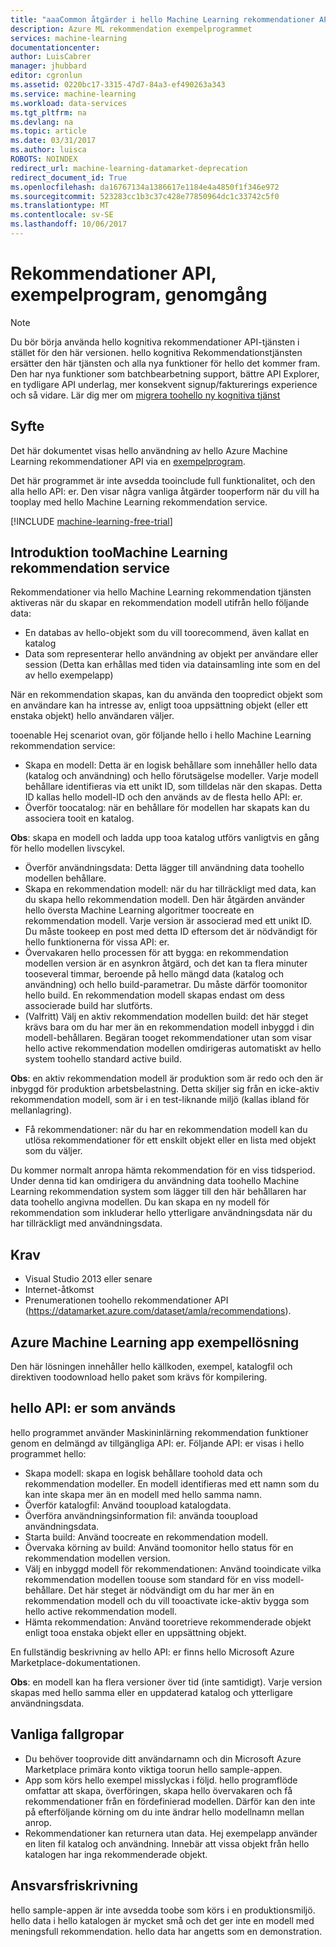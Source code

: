 ```yaml
---
title: "aaaCommon åtgärder i hello Machine Learning rekommendationer API | Microsoft Docs"
description: Azure ML rekommendation exempelprogrammet
services: machine-learning
documentationcenter: 
author: LuisCabrer
manager: jhubbard
editor: cgronlun
ms.assetid: 0220bc17-3315-47d7-84a3-ef490263a343
ms.service: machine-learning
ms.workload: data-services
ms.tgt_pltfrm: na
ms.devlang: na
ms.topic: article
ms.date: 03/31/2017
ms.author: luisca
ROBOTS: NOINDEX
redirect_url: machine-learning-datamarket-deprecation
redirect_document_id: True
ms.openlocfilehash: da16767134a1386617e1184e4a4850f1f346e972
ms.sourcegitcommit: 523283cc1b3c37c428e77850964dc1c33742c5f0
ms.translationtype: MT
ms.contentlocale: sv-SE
ms.lasthandoff: 10/06/2017
---
```

# <a name="recommendations-api-sample-application-walkthrough"></a>Rekommendationer API, exempelprogram, genomgång
> [!NOTE]
> Du bör börja använda hello kognitiva rekommendationer API-tjänsten i stället för den här versionen. hello kognitiva Rekommendationstjänsten ersätter den här tjänsten och alla nya funktioner för hello det kommer fram. Den har nya funktioner som batchbearbetning support, bättre API Explorer, en tydligare API underlag, mer konsekvent signup/fakturerings experience och så vidare.
> Lär dig mer om [migrera toohello ny kognitiva tjänst](http://aka.ms/recomigrate)
> 
> 

## <a name="purpose"></a>Syfte
Det här dokumentet visas hello användning av hello Azure Machine Learning rekommendationer API via en [exempelprogram](https://code.msdn.microsoft.com/Recommendations-144df403).

Det här programmet är inte avsedda tooinclude full funktionalitet, och den alla hello API: er. Den visar några vanliga åtgärder tooperform när du vill ha tooplay med hello Machine Learning rekommendation service. 

[!INCLUDE [machine-learning-free-trial](../../includes/machine-learning-free-trial.md)]

## <a name="introduction-toomachine-learning-recommendation-service"></a>Introduktion tooMachine Learning rekommendation service
Rekommendationer via hello Machine Learning rekommendation tjänsten aktiveras när du skapar en rekommendation modell utifrån hello följande data:

* En databas av hello-objekt som du vill toorecommend, även kallat en katalog
* Data som representerar hello användning av objekt per användare eller session (Detta kan erhållas med tiden via datainsamling inte som en del av hello exempelapp)

När en rekommendation skapas, kan du använda den toopredict objekt som en användare kan ha intresse av, enligt tooa uppsättning objekt (eller ett enstaka objekt) hello användaren väljer.

tooenable Hej scenariot ovan, gör följande hello i hello Machine Learning rekommendation service:

* Skapa en modell: Detta är en logisk behållare som innehåller hello data (katalog och användning) och hello förutsägelse modeller. Varje modell behållare identifieras via ett unikt ID, som tilldelas när den skapas. Detta ID kallas hello modell-ID och den används av de flesta hello API: er. 
* Överför toocatalog: när en behållare för modellen har skapats kan du associera tooit en katalog.

**Obs**: skapa en modell och ladda upp tooa katalog utförs vanligtvis en gång för hello modellen livscykel.

* Överför användningsdata: Detta lägger till användning data toohello modellen behållare.
* Skapa en rekommendation modell: när du har tillräckligt med data, kan du skapa hello rekommendation modell. Den här åtgärden använder hello översta Machine Learning algoritmer toocreate en rekommendation modell. Varje version är associerad med ett unikt ID. Du måste tookeep en post med detta ID eftersom det är nödvändigt för hello funktionerna för vissa API: er.
* Övervakaren hello processen för att bygga: en rekommendation modellen version är en asynkron åtgärd, och det kan ta flera minuter tooseveral timmar, beroende på hello mängd data (katalog och användning) och hello build-parametrar. Du måste därför toomonitor hello build. En rekommendation modell skapas endast om dess associerade build har slutförts.
* (Valfritt) Välj en aktiv rekommendation modellen build: det här steget krävs bara om du har mer än en rekommendation modell inbyggd i din modell-behållaren. Begäran tooget rekommendationer utan som visar hello active rekommendation modellen omdirigeras automatiskt av hello system toohello standard active build. 

**Obs**: en aktiv rekommendation modell är produktion som är redo och den är inbyggd för produktion arbetsbelastning. Detta skiljer sig från en icke-aktiv rekommendation modell, som är i en test-liknande miljö (kallas ibland för mellanlagring).

* Få rekommendationer: när du har en rekommendation modell kan du utlösa rekommendationer för ett enskilt objekt eller en lista med objekt som du väljer. 

Du kommer normalt anropa hämta rekommendation för en viss tidsperiod. Under denna tid kan omdirigera du användning data toohello Machine Learning rekommendation system som lägger till den här behållaren har data toohello angivna modellen. Du kan skapa en ny modell för rekommendation som inkluderar hello ytterligare användningsdata när du har tillräckligt med användningsdata. 

## <a name="prerequisites"></a>Krav
* Visual Studio 2013 eller senare
* Internet-åtkomst 
* Prenumerationen toohello rekommendationer API (https://datamarket.azure.com/dataset/amla/recommendations).

## <a name="azure-machine-learning-sample-app-solution"></a>Azure Machine Learning app exempellösning
Den här lösningen innehåller hello källkoden, exempel, katalogfil och direktiven toodownload hello paket som krävs för kompilering.

## <a name="hello-apis-used"></a>hello API: er som används
hello programmet använder Maskininlärning rekommendation funktioner genom en delmängd av tillgängliga API: er. Följande API: er visas i hello programmet hello:

* Skapa modell: skapa en logisk behållare toohold data och rekommendation modeller. En modell identifieras med ett namn som du kan inte skapa mer än en modell med hello samma namn.
* Överför katalogfil: Använd tooupload katalogdata.
* Överföra användningsinformation fil: använda tooupload användningsdata.
* Starta build: Använd toocreate en rekommendation modell.
* Övervaka körning av build: Använd toomonitor hello status för en rekommendation modellen version.
* Välj en inbyggd modell för rekommendationen: Använd tooindicate vilka rekommendation modellen toouse som standard för en viss modell-behållare. Det här steget är nödvändigt om du har mer än en rekommendation modell och du vill tooactivate icke-aktiv bygga som hello active rekommendation modell.
* Hämta rekommendation: Använd tooretrieve rekommenderade objekt enligt tooa enstaka objekt eller en uppsättning objekt. 

En fullständig beskrivning av hello API: er finns hello Microsoft Azure Marketplace-dokumentationen. 

**Obs**: en modell kan ha flera versioner över tid (inte samtidigt). Varje version skapas med hello samma eller en uppdaterad katalog och ytterligare användningsdata.

## <a name="common-pitfalls"></a>Vanliga fallgropar
* Du behöver tooprovide ditt användarnamn och din Microsoft Azure Marketplace primära konto viktiga toorun hello sample-appen.
* App som körs hello exempel misslyckas i följd. hello programflöde omfattar att skapa, överföringen, skapa hello övervakaren och få rekommendationer från en fördefinierad modellen. Därför kan den inte på efterföljande körning om du inte ändrar hello modellnamn mellan anrop.
* Rekommendationer kan returnera utan data. Hej exempelapp använder en liten fil katalog och användning. Innebär att vissa objekt från hello katalogen har inga rekommenderade objekt.

## <a name="disclaimer"></a>Ansvarsfriskrivning
hello sample-appen är inte avsedda toobe som körs i en produktionsmiljö. hello data i hello katalogen är mycket små och det ger inte en modell med meningsfull rekommendation. hello data har angetts som en demonstration. 


